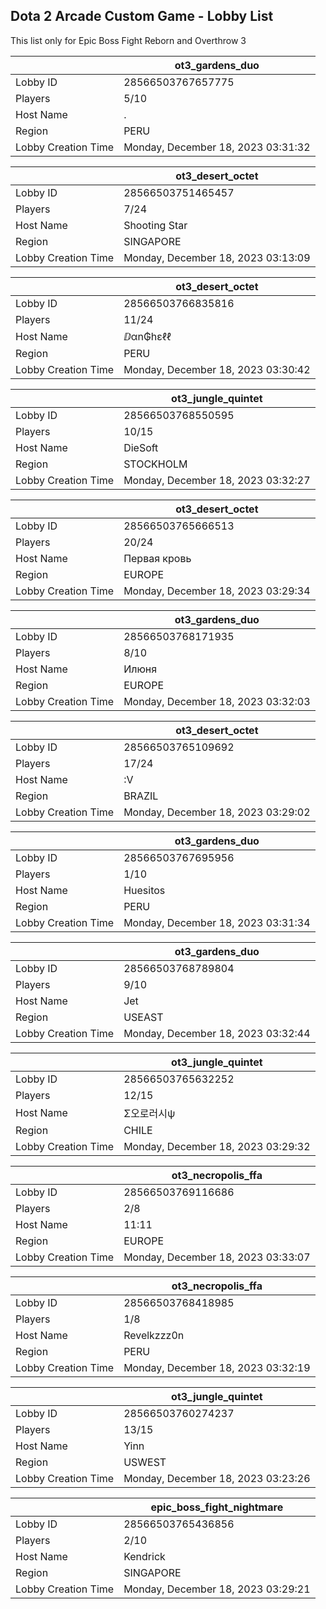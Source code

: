## Dota 2 Arcade Custom Game - Lobby List

This list only for Epic Boss Fight Reborn and Overthrow 3

|  | ot3_gardens_duo |
| ------ | ------ |
| Lobby ID | 28566503767657775 |
| Players | 5/10 |
| Host Name | . |
| Region | PERU |
| Lobby Creation Time | Monday, December 18, 2023 03:31:32 |


|  | ot3_desert_octet |
| ------ | ------ |
| Lobby ID | 28566503751465457 |
| Players | 7/24 |
| Host Name | Shooting Star |
| Region | SINGAPORE |
| Lobby Creation Time | Monday, December 18, 2023 03:13:09 |


|  | ot3_desert_octet |
| ------ | ------ |
| Lobby ID | 28566503766835816 |
| Players | 11/24 |
| Host Name | ⅅαn₲hɛℓℓ |
| Region | PERU |
| Lobby Creation Time | Monday, December 18, 2023 03:30:42 |


|  | ot3_jungle_quintet |
| ------ | ------ |
| Lobby ID | 28566503768550595 |
| Players | 10/15 |
| Host Name | DieSoft |
| Region | STOCKHOLM |
| Lobby Creation Time | Monday, December 18, 2023 03:32:27 |


|  | ot3_desert_octet |
| ------ | ------ |
| Lobby ID | 28566503765666513 |
| Players | 20/24 |
| Host Name | Первая кровь |
| Region | EUROPE |
| Lobby Creation Time | Monday, December 18, 2023 03:29:34 |


|  | ot3_gardens_duo |
| ------ | ------ |
| Lobby ID | 28566503768171935 |
| Players | 8/10 |
| Host Name | Илюня |
| Region | EUROPE |
| Lobby Creation Time | Monday, December 18, 2023 03:32:03 |


|  | ot3_desert_octet |
| ------ | ------ |
| Lobby ID | 28566503765109692 |
| Players | 17/24 |
| Host Name | :V |
| Region | BRAZIL |
| Lobby Creation Time | Monday, December 18, 2023 03:29:02 |


|  | ot3_gardens_duo |
| ------ | ------ |
| Lobby ID | 28566503767695956 |
| Players | 1/10 |
| Host Name | Huesitos |
| Region | PERU |
| Lobby Creation Time | Monday, December 18, 2023 03:31:34 |


|  | ot3_gardens_duo |
| ------ | ------ |
| Lobby ID | 28566503768789804 |
| Players | 9/10 |
| Host Name | Jet |
| Region | USEAST |
| Lobby Creation Time | Monday, December 18, 2023 03:32:44 |


|  | ot3_jungle_quintet |
| ------ | ------ |
| Lobby ID | 28566503765632252 |
| Players | 12/15 |
| Host Name | Σ오로러시ψ |
| Region | CHILE |
| Lobby Creation Time | Monday, December 18, 2023 03:29:32 |


|  | ot3_necropolis_ffa |
| ------ | ------ |
| Lobby ID | 28566503769116686 |
| Players | 2/8 |
| Host Name | 11:11 |
| Region | EUROPE |
| Lobby Creation Time | Monday, December 18, 2023 03:33:07 |


|  | ot3_necropolis_ffa |
| ------ | ------ |
| Lobby ID | 28566503768418985 |
| Players | 1/8 |
| Host Name | Revelkzzz0n |
| Region | PERU |
| Lobby Creation Time | Monday, December 18, 2023 03:32:19 |


|  | ot3_jungle_quintet |
| ------ | ------ |
| Lobby ID | 28566503760274237 |
| Players | 13/15 |
| Host Name | Yinn |
| Region | USWEST |
| Lobby Creation Time | Monday, December 18, 2023 03:23:26 |


|  | epic_boss_fight_nightmare |
| ------ | ------ |
| Lobby ID | 28566503765436856 |
| Players | 2/10 |
| Host Name | Kendrick |
| Region | SINGAPORE |
| Lobby Creation Time | Monday, December 18, 2023 03:29:21 |



